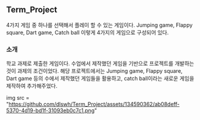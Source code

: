 ## Term_Project
4가지 게임 중 하나를 선택해서 플레이 할 수 있는 게임이다. Jumping game, Flappy square, Dart game, Catch ball 이렇게 4가지의 게임으로 구성되어 있다. 

### 소개
학교 과제로 제출한 게임이다. 수업에서 제작했던 게임을 기반으로 프로젝트를 개발하는 것이 과제의 조건이었다. 해당 프로젝트에서는 Jumping game, Flappy square, Dart game 등의 수에서 제작했던 게임들을 활용하고, catch ball이라는 새로운 게임을 제작하여 추가해주었다.

img src = "https://github.com/dlswh/Term_Project/assets/134590362/ab08deff-5370-4d19-bd1f-31093eb0c7c1.png"
